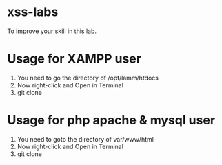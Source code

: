 # xss-labs
To improve your skill in this lab.


# Usage for XAMPP user
1. You need to go the directory of /opt/lamm/htdocs
2. Now right-click and Open in Terminal
3. git clone

# Usage for php apache & mysql user
1. You need to goto the directory of var/www/html
2. Now right-click and Open in Terminal
3. git clone
